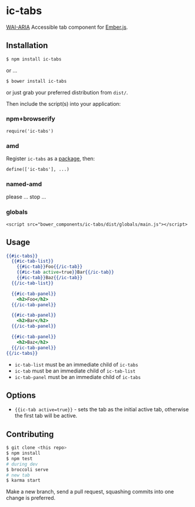 ic-tabs
=======

[WAI-ARIA][wai-aria] Accessible tab component for [Ember.js][ember].

Installation
------------

```sh
$ npm install ic-tabs
```

or ...

```sh
$ bower install ic-tabs
```

or just grab your preferred distribution from `dist/`.

Then include the script(s) into your application:

### npm+browserify

`require('ic-tabs')`

### amd

Register `ic-tabs` as a [package][rjspackage], then:

`define(['ic-tabs'], ...)`

### named-amd

please ... stop ...

### globals

`<script src="bower_components/ic-tabs/dist/globals/main.js"></script>`

Usage
-----

```handlebars
{{#ic-tabs}}
  {{#ic-tab-list}}
    {{#ic-tab}}Foo{{/ic-tab}}
    {{#ic-tab active=true}}Bar{{/ic-tab}}
    {{#ic-tab}}Baz{{/ic-tab}}
  {{/ic-tab-list}}

  {{#ic-tab-panel}}
    <h2>Foo</h2>
  {{/ic-tab-panel}}

  {{#ic-tab-panel}}
    <h2>Bar</h2>
  {{/ic-tab-panel}}

  {{#ic-tab-panel}}
    <h2>Baz</h2>
  {{/ic-tab-panel}}
{{/ic-tabs}}
```

- `ic-tab-list` must be an immediate child of `ic-tabs`
- `ic-tab` must be an immediate child of `ic-tab-list`
- `ic-tab-panel` must be an immediate child of `ic-tabs`

Options
-------

- `{{ic-tab active=true}}` - sets the tab as the initial active tab,
  otherwise the first tab will be active.

Contributing
------------

```sh
$ git clone <this repo>
$ npm install
$ npm test
# during dev
$ broccoli serve
# new tab
$ karma start
```

Make a new branch, send a pull request, squashing commits into one
change is preferred.



  [rjspackage]:http://requirejs.org/docs/api.html#packages
  [ember]:http://emberjs.com
  [wai-aria]:http://www.w3.org/TR/wai-aria/roles#tab

